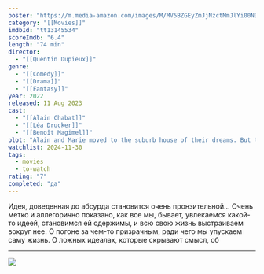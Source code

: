 ```yaml
---
poster: "https://m.media-amazon.com/images/M/MV5BZGEyZmJjNzctMmJlYi00NDZiLThjZGYtODAwZTI0ODcyNGUwXkEyXkFqcGc@._V1_SX300.jpg"
category: "[[Movies]]"
imdbId: "tt13145534"
scoreImdb: "6.4"
length: "74 min"
director: 
  - "[[Quentin Dupieux]]"
genre: 
  - "[[Comedy]]"
  - "[[Drama]]"
  - "[[Fantasy]]"
year: 2022
released: 11 Aug 2023
cast: 
  - "[[Alain Chabat]]"
  - "[[Léa Drucker]]"
  - "[[Benoît Magimel]]"
plot: "Alain and Marie moved to the suburb house of their dreams. But the real estate agent warned them: what is in the basement may well change their lives forever."
watchlist: 2024-11-30
tags: 
  - movies
  - to-watch
rating: "7"
completed: "да"
---
```

Идея, доведенная до абсурда становится очень пронзительной... Очень метко и аллегорично показано, как все мы, бывает, увлекаемся какой-то идеей, становимся ей одержимы, и всю свою жизнь выстраиваем вокруг нее. О погоне за чем-то призрачным, ради чего мы упускаем саму жизнь. О ложных идеалах, которые скрывают смысл, об  

---
![](https://m.media-amazon.com/images/M/MV5BZGEyZmJjNzctMmJlYi00NDZiLThjZGYtODAwZTI0ODcyNGUwXkEyXkFqcGc@._V1_SX300.jpg)